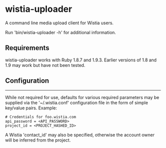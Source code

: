 # wistia-uploader

A command line media upload client for Wistia users.

Run 'bin/wistia-uploader -h' for additional information.

## Requirements

wistia-uploader works with Ruby 1.8.7 and 1.9.3. Earlier versions of 1.8 and 1.9 may work but have not been tested.

## Configuration
-------------

While not required for use, defaults for various required parameters may be
supplied via the '~/.wistia.conf' configuration file in the form of simple
key/value pairs. Example:

    # Credentials for foo.wistia.com
    api_password = <API_PASSWORD>
    project_id = <PROJECT_HASHED_ID>

A Wistia 'contact_id' may also be specified, otherwise the account owner will
be inferred from the project.
